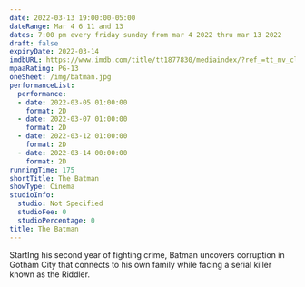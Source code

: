 ```yaml
---
date: 2022-03-13 19:00:00-05:00
dateRange: Mar 4 6 11 and 13
dates: 7:00 pm every friday sunday from mar 4 2022 thru mar 13 2022
draft: false
expiryDate: 2022-03-14
imdbURL: https://www.imdb.com/title/tt1877830/mediaindex/?ref_=tt_mv_close
mpaaRating: PG-13
oneSheet: /img/batman.jpg
performanceList:
  performance:
  - date: 2022-03-05 01:00:00
    format: 2D
  - date: 2022-03-07 01:00:00
    format: 2D
  - date: 2022-03-12 01:00:00
    format: 2D
  - date: 2022-03-14 00:00:00
    format: 2D
runningTime: 175
shortTitle: The Batman
showType: Cinema
studioInfo:
  studio: Not Specified
  studioFee: 0
  studioPercentage: 0
title: The Batman
---
```


StartIng his second year of fighting crime, Batman uncovers corruption in Gotham City that connects to his own family while facing a serial killer known as the Riddler.